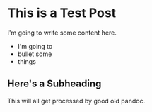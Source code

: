 # This is a Test Post

I'm going to write some content here.

- I'm going to
- bullet some
- things

## Here's a Subheading

This will all get processed by good old pandoc.
